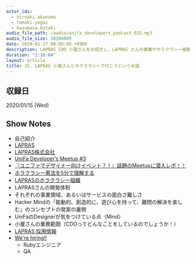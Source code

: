 ```yaml
---
actor_ids:
  - hiroaki.akanuma
  - tamaki.yogai
  - kazumasa.kotaki
audio_file_path: /audio/unifa_developers_podcast_025.mp3
audio_file_size: 50394089
date: 2020-01-27 00:00:00 +0900
description: LAPRAS CDO 小瀧さんをお招きし、LAPRAS さんの事業やホラクラシー組織などについて話しました。
duration: "1:16:04"
layout: article
title: 25. LAPRAS 小瀧さんとホラクラシーで行こうというお話
---
```


## 収録日

2020/01/15 (Wed)

## Show Notes

- 自己紹介
- [LAPRAS](https://lapras.com/)
- [LAPRAS株式会社](https://corp.lapras.com/)
- [UniFa Developer’s Meetup #3](https://unifa.connpass.com/event/150393/)
- [『ユニファでデザイナー向けイベント？！』話題のMeetupに潜入レポ！！](https://tech.unifa-e.com/entry/2019/11/26/101600)
- [ホラクラシー憲法を5分で理解する](https://medium.com/@hirokishimada_80077/%E3%83%9B%E3%83%A9%E3%82%AF%E3%83%A9%E3%82%B7%E3%83%BC%E6%86%B2%E6%B3%95%E3%82%925%E5%88%86%E3%81%A7%E7%90%86%E8%A7%A3%E3%81%99%E3%82%8B-669238b749fe)
- [LAPRASのホラクラシー組織](https://app.holaspirit.com/public/lapras)
- LAPRASさんの開発体制
- それぞれの事業領域、あるいはサービスの面白さ難しさ
- Hacker Mindの「能動的、創造的に、遊び心を持って、難問の解決を楽しむ」のコンセプトの発案の裏側
- UniFaのDesignerが気をつけている点（Mind）
- 小瀧さんの業務範囲（CDOってどんなことをしているのでしょうか！）
- [LAPRAS 採用情報](https://corp.lapras.com/recruit)
- [We're hiring!!](https://recruit.jobcan.jp/unifa-e/list)
  - Rubyエンジニア
  - QA

